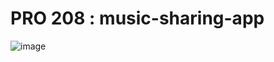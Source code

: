 # PRO 208 :  music-sharing-app 

![image](https://user-images.githubusercontent.com/72507845/235314432-af1272ba-cb25-43a0-8506-831fd7ab45bb.png)
